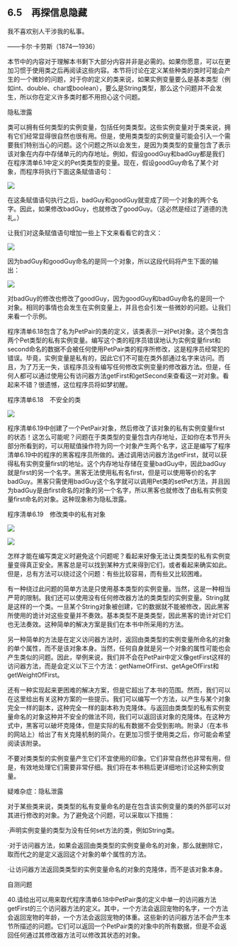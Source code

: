    

## 6.5　再探信息隐藏

我不喜欢别人干涉我的私事。

——卡尔·卡劳斯（1874—1936）

本节中的内容对于理解本书剩下大部分内容并非是必需的。如果你愿意，可以在更加习惯于使用类之后再阅读这些内容。本节将讨论在定义某些种类的类时可能会产生的一个微妙的问题，对于你的定义的类来说，如果实例变量要么是基本类型（例如int、double、char或boolean），要么是String类型，那么这个问题并不会发生，所以你在定义许多类时都不用担心这个问题。

隐私泄露

类可以拥有任何类型的实例变量，包括任何类类型。这些实例变量对于类来说，拥有它们经常显得很自然也很有用。但是，使用类类型的实例变量可能会引入一个需要我们特别当心的问题。这个问题之所以会发生，是因为类类型的变量包含了表示该对象在内存中存储单元的内存地址。例如，假设goodGuy和badGuy都是我们在程序清单6.1中定义的Pet类类型的变量。现在，假设goodGuy命名了某个对象，而程序将执行下面这条赋值语句：

![](../Images/image10458.gif)

在这条赋值语句执行之后，badGuy和goodGuy就变成了同一个对象的两个名字。因此，如果修改badGuy，也就修改了goodGuy。（这必然是经过了道德的洗礼。）

让我们对这条赋值语句增加一些上下文来看看它的含义：

![](0-Assets/Epubook/程序员编程语言经典合集（计算机科学丛书5册套装），javapython编程语言含经典教材龙书《编译原理》%20(Bruce%20Eckel%20%20Alfred%20V.%20Aho%20%20Monica%20S.%20Lam%20etc.)%20(Z-Library)/images/image10459.jpeg)

因为badGuy和goodGuy命名的是同一个对象，所以这段代码将产生下面的输出：

![](../Images/image10460.gif)

对badGuy的修改也修改了goodGuy，因为goodGuy和badGuy命名的是同一个对象。相同的事情也会发生在实例变量上，并且也会引发一些微妙的问题。让我们来看一个示例。

程序清单6.18包含了名为PetPair的类的定义，该类表示一对Pet对象。这个类包含两个Pet类型的私有实例变量。编写这个类的程序员错误地认为实例变量first和second命名的数据不会被任何使用PetPair类的程序所修改，这是程序员经常犯的错误。毕竟，实例变量是私有的，因此它们不可能在类外部通过名字来访问。而且，为了万无一失，该程序员没有编写任何修改实例变量的修改器方法。但是，任何人都可以通过使用公有访问器方法getFirst和getSecond来查看这一对对象。看起来不错？很遗憾，这位程序员将如梦初醒。

程序清单6.18　不安全的类

![](0-Assets/Epubook/程序员编程语言经典合集（计算机科学丛书5册套装），javapython编程语言含经典教材龙书《编译原理》%20(Bruce%20Eckel%20%20Alfred%20V.%20Aho%20%20Monica%20S.%20Lam%20etc.)%20(Z-Library)/images/image10461.jpeg)

程序清单6.19中创建了一个PetPair对象，然后修改了该对象的私有实例变量first的状态！这怎么可能呢？问题在于类类型的变量包含内存地址，正如你在本节开头部分所看到的，可以用赋值操作符为同一个对象产生两个名字，这正是编写了程序清单6.19中的程序的黑客程序员所做的。通过调用访问器方法getFirst，就可以获得私有实例变量first的地址。这个内存地址存储在变量badGuy中，因此badGuy就是first的另一个名字。黑客无法使用私有名first，但是可以使用等价的名字badGuy。黑客只需使用badGuy这个名字就可以调用Pet类的setPet方法，并且因为badGuy是由first命名的对象的另一个名字，所以黑客也就修改了由私有实例变量first命名的对象。这种现象称为隐私泄露。

程序清单6.19　修改类中的私有对象

![](0-Assets/Epubook/程序员编程语言经典合集（计算机科学丛书5册套装），javapython编程语言含经典教材龙书《编译原理》%20(Bruce%20Eckel%20%20Alfred%20V.%20Aho%20%20Monica%20S.%20Lam%20etc.)%20(Z-Library)/images/image10462.jpeg)

![](0-Assets/Epubook/程序员编程语言经典合集（计算机科学丛书5册套装），javapython编程语言含经典教材龙书《编译原理》%20(Bruce%20Eckel%20%20Alfred%20V.%20Aho%20%20Monica%20S.%20Lam%20etc.)%20(Z-Library)/images/image10463.jpeg)

怎样才能在编写类定义时避免这个问题呢？看起来好像无法让类类型的私有实例变量变得真正安全。黑客总是可以找到某种方式来得到它们，或者看起来确实如此。但是，总有方法可以绕过这个问题：有些比较容易，而有些又比较困难。

有一种绕过此问题的简单方法是只使用基本类型的实例变量。当然，这是一种相当严苛的限制。我们还可以使用没有任何修改器方法的类类型的实例变量。String就是这样的一个类。一旦某个String对象被创建，它的数据就不能被修改，因此黑客所使用的诡计对这些变量并不奏效。基本类型不是类类型，因此黑客的诡计对它们也无法奏效。这种简单的解决方案是我们在本书中所采用的方法。

另一种简单的方法是在定义访问器方法时，返回由类类型的实例变量所命名的对象的单个属性，而不是该对象本身。当然，任何自身就是另一个对象的属性可能也会产生类似的问题。因此，举例来说，我们并不会在PetPair中定义像getFirst这样的访问器方法，而是会定义以下三个方法：getNameOfFirst、getAgeOfFirst和getWeightOfFirst。

还有一种实现起来更困难的解决方案，但是它超出了本书的范围。然而，我们可以在这里给出有关这种方案的一些提示。我们可以编写一个方法，以产生与某个对象完全一样的副本，这种完全一样的副本称为克隆体。与返回由类类型的私有实例变量命名的对象这种并不安全的做法不同，我们可以返回该对象的克隆体。在这种方式中，黑客可以破坏克隆体，但是实际的私有数据不会受到影响。附录J（在本书的网站上）给出了有关克隆机制的简介。在更加习惯于使用类之后，你可能会希望阅读该附录。

不要对类类型的实例变量产生它们不宜使用的印象。它们非常自然也非常有用，但是，有效地处理它们需要非常仔细。我们将在本书稍后更详细地讨论这种实例变量。

疑难杂症：隐私泄露

对于某些类来说，类类型的私有变量命名的是在包含该实例变量的类的外部可以对其进行修改的对象。为了避免这个问题，可以采取以下措施：

·声明实例变量的类型为没有任何set方法的类，例如String类。

·对于访问器方法，如果会返回由类类型的实例变量命名的对象，那么就删除它，取而代之的是定义返回这个对象的单个属性的方法。

·让访问器方法返回类类型的实例变量命名的对象的克隆体，而不是该对象本身。

自测问题

40.请给出可以用来取代程序清单6.18中PetPair类的定义中单一的访问器方法getFirst的三个访问器方法的定义。其中，一个方法会返回宠物的名字，一个方法会返回宠物的年龄，一个方法会返回宠物的体重。这些新的访问器方法不会产生本节所描述的问题。它们可以返回一个PetPair类的对象中的所有数据，但是不会返回任何通过其修改器方法可以修改其状态的对象。